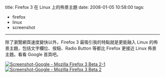 title: Firefox 3 在 Linux 上的佈景主題
date: 2008-01-05 10:58:00
tags: 
- firefox
- linux
- screenshot
---

除了瀏覽網頁速度變快以外，Firefox 3 最吸引我的特點就是更能融入 Linux 的佈景主題，包括文字欄位、按鈕、Radio Button 等都比 Firefox 更接近 Linux 佈景主題。看看 Google 首頁吧。

[![Screenshot-Google - Mozilla Firefox 3 Beta 2-1](http://farm3.static.flickr.com/2326/2167880538_7ccda683af.jpg)](http://www.flickr.com/photos/yurenju/2167880538/ "Flickr 上 yurenju 的 Screenshot-Google - Mozilla Firefox 3 Beta 2-1") [![Screenshot-Google - Mozilla Firefox 3 Beta 2](http://farm3.static.flickr.com/2052/2167087607_e43a1d1b58.jpg)](http://www.flickr.com/photos/yurenju/2167087607/ "Flickr 上 yurenju 的 Screenshot-Google - Mozilla Firefox 3 Beta 2")
